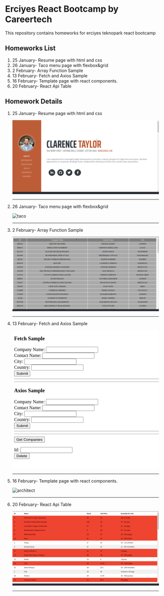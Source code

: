 <h1>Erciyes React Bootcamp by Careertech</h1>

<p>This repository contains homeworks for erciyes teknopark react bootcamp</p>

<h2>Homeworks List</h2>

<ol>
<li>25 January- Resume page with html and css</li>
<li>26 January- Taco menu page with flexbox&grid</li>
<li>2 February- Array Function Sample</li>
<li>13 February- Fetch and Axios Sample</li>
<li>16 February- Template page with react components.</li>
<li>20 February- React Api Table</li>

</ol>

<h2>Homework Details</h2>

<ol>
<li>25 January- Resume page with html and css <br>

![resume](./Resume-25January/resume.gif)

 </li>
 <hr>
<li>26 January- Taco menu page with flexbox&grid
<br>

![taco](./Taco-26January/taco.gif)</li>

<hr>

<li>2 February- Array Function Sample
<br>

![customer table](./Array-Functions-2February/customer-table.gif)

</li>
<hr>
<li>13 February- Fetch and Axios Sample

<br>

![axios fetch](./fetch-axios-13February/axios-fetch.png)</li>

<hr>

<li>16 February- Template page with react components.

<br>

![architect](./architect-16february/architect.gif)</li>

<hr>

<li>20 February- React Api Table

<br>

![react-api table](./api-table-react-20february/react-api-table.gif)</li>

<hr>

</ol>
